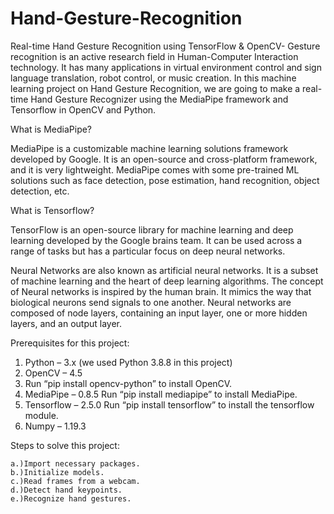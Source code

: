 # Hand-Gesture-Recognition

Real-time Hand Gesture Recognition using TensorFlow & OpenCV-
Gesture recognition is an active research field in Human-Computer Interaction technology. It has many applications in virtual environment control and sign language translation, robot control, or music creation. In this machine learning project on Hand Gesture Recognition, we are going to make a real-time Hand Gesture Recognizer using the MediaPipe framework and Tensorflow in OpenCV and Python.


What is MediaPipe?

MediaPipe is a customizable machine learning solutions framework developed by Google. It is an open-source and cross-platform framework, and it is very lightweight. MediaPipe comes with some pre-trained ML solutions such as face detection, pose estimation, hand recognition, object detection, etc.

What is Tensorflow?

TensorFlow is an open-source library for machine learning and deep learning developed by the Google brains team. It can be used across a range of tasks but has a particular focus on deep neural networks.

Neural Networks are also known as artificial neural networks. It is a subset of machine learning and the heart of deep learning algorithms. The concept of Neural networks is inspired by the human brain. It mimics the way that biological neurons send signals to one another. Neural networks are composed of node layers, containing an input layer, one or more hidden layers, and an output layer.


Prerequisites for this project:
1. Python – 3.x (we used Python 3.8.8 in this project)
2. OpenCV – 4.5
3. Run “pip install opencv-python” to install OpenCV.
3. MediaPipe – 0.8.5
Run “pip install mediapipe” to install MediaPipe.
4. Tensorflow – 2.5.0
Run “pip install tensorflow” to install the tensorflow module.
5. Numpy – 1.19.3


Steps to solve this project:

    a.)Import necessary packages.
    b.)Initialize models.
    c.)Read frames from a webcam.
    d.)Detect hand keypoints.
    e.)Recognize hand gestures.
